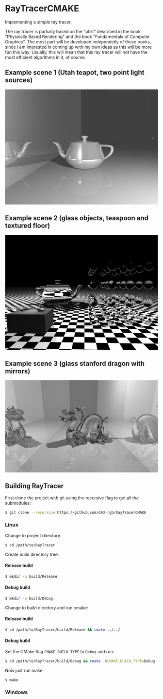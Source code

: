 # RayTracerCMAKE

Implementing a simple ray tracer.

The ray tracer is partially based on the "pbrt" described in the book "Physically Based Rendering" and the book "Fundamentals of Computer Graphics". The most part will be developed independetly of those books, since I am interested in coming up with my own ideas as this will be more fun this way. Usually, this will mean that this ray tracer will not have the most efficient algorithms in it, of course.

## Example scene 1 (Utah teapot, two point light sources)
<img src="RayTracer/resources/reflecting_teapot_with_two_lightsources.png" title="Utah teapot example scene" width="600">

## Example scene 2 (glass objects, teaspoon and textured floor)
<img src="RayTracer/resources/glass_objects_scene.png" title="glass objects scene" width="600">

## Example scene 3 (glass stanford dragon with mirrors)
<img src="RayTracer/resources/glass_dragon_with_mirrors.png" title="glass dragon with mirrors scene" width="600">

## Building RayTracer
First clone the project with git using the recursive flag to get all the submodules:
```bash
$ git clone --recursive https://github.com/d93-rgb/RayTracerCMAKE
```

### Linux
Change to project directory:
```bash
$ cd /path/to/RayTracer
```
Create build directory tree:
#### Release build
```bash
$ mkdir -p build/Release
```
#### Debug build
```bash
$ mkdir -p build/Debug
```
Change to build directory and run cmake:
#### Release build
```bash
$ cd /path/to/RayTracer/build/Release && cmake ../../
```
#### Debug build
Set the CMake flag `CMAKE_BUILD_TYPE` to `Debug` and run:
```bash
$ cd /path/to/RayTracer/build/Debug && cmake -DCMAKE_BUILD_TYPE=Debug ../../
```
Now just run make:
```build
$ make
```
### Windows
